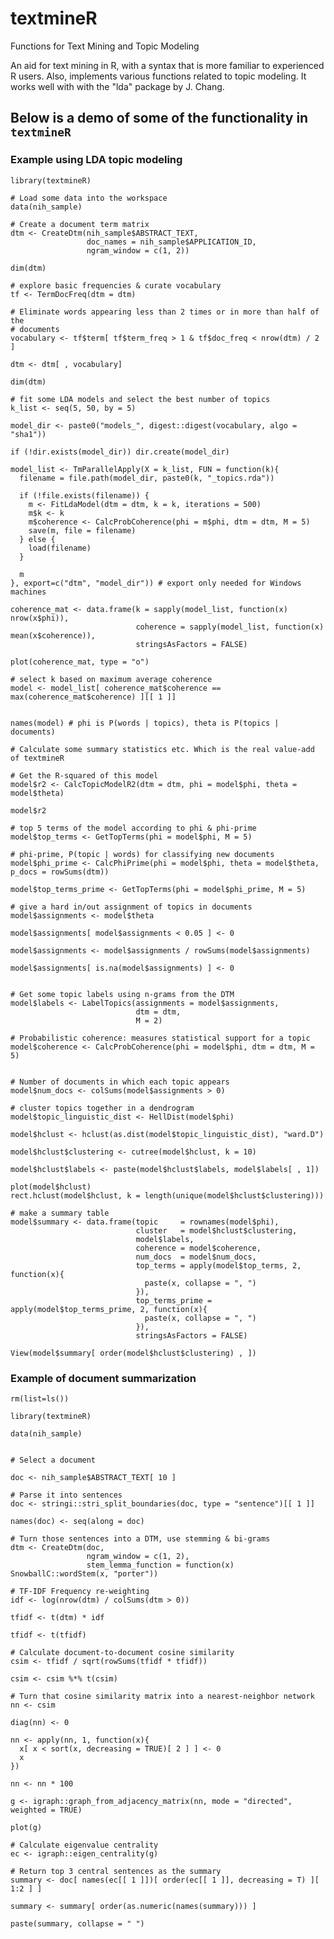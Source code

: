 # textmineR
Functions for Text Mining and Topic Modeling

An aid for text mining in R, with a syntax that
    is more familiar to experienced R users. Also, implements various functions
    related to topic modeling. It works well with with the "lda" package by J.
    Chang.
    
## Below is a demo of some of the functionality in `textmineR`

### Example using LDA topic modeling 
    library(textmineR)

    # Load some data into the workspace 
    data(nih_sample)
    
    # Create a document term matrix
    dtm <- CreateDtm(nih_sample$ABSTRACT_TEXT, 
                     doc_names = nih_sample$APPLICATION_ID, 
                     ngram_window = c(1, 2))

    dim(dtm)
    
    # explore basic frequencies & curate vocabulary
    tf <- TermDocFreq(dtm = dtm)
    
    # Eliminate words appearing less than 2 times or in more than half of the
    # documents
    vocabulary <- tf$term[ tf$term_freq > 1 & tf$doc_freq < nrow(dtm) / 2 ]
    
    dtm <- dtm[ , vocabulary]
    
    dim(dtm)
    
    # fit some LDA models and select the best number of topics
    k_list <- seq(5, 50, by = 5)
    
    model_dir <- paste0("models_", digest::digest(vocabulary, algo = "sha1"))
    
    if (!dir.exists(model_dir)) dir.create(model_dir)
    
    model_list <- TmParallelApply(X = k_list, FUN = function(k){
      filename = file.path(model_dir, paste0(k, "_topics.rda"))

      if (!file.exists(filename)) {
        m <- FitLdaModel(dtm = dtm, k = k, iterations = 500)
        m$k <- k
        m$coherence <- CalcProbCoherence(phi = m$phi, dtm = dtm, M = 5)
        save(m, file = filename)
      } else {
        load(filename)
      }
      
      m
    }, export=c("dtm", "model_dir")) # export only needed for Windows machines
    
    coherence_mat <- data.frame(k = sapply(model_list, function(x) nrow(x$phi)), 
                                coherence = sapply(model_list, function(x) mean(x$coherence)), 
                                stringsAsFactors = FALSE)
    
    plot(coherence_mat, type = "o")
    
    # select k based on maximum average coherence
    model <- model_list[ coherence_mat$coherence == max(coherence_mat$coherence) ][[ 1 ]]

    
    names(model) # phi is P(words | topics), theta is P(topics | documents)
    
    # Calculate some summary statistics etc. Which is the real value-add of textmineR
    
    # Get the R-squared of this model
    model$r2 <- CalcTopicModelR2(dtm = dtm, phi = model$phi, theta = model$theta)
    
    model$r2
    
    # top 5 terms of the model according to phi & phi-prime
    model$top_terms <- GetTopTerms(phi = model$phi, M = 5)
    
    # phi-prime, P(topic | words) for classifying new documents
    model$phi_prime <- CalcPhiPrime(phi = model$phi, theta = model$theta, p_docs = rowSums(dtm))
    
    model$top_terms_prime <- GetTopTerms(phi = model$phi_prime, M = 5)
    
    # give a hard in/out assignment of topics in documents
    model$assignments <- model$theta
    
    model$assignments[ model$assignments < 0.05 ] <- 0
    
    model$assignments <- model$assignments / rowSums(model$assignments)
    
    model$assignments[ is.na(model$assignments) ] <- 0
    
    
    # Get some topic labels using n-grams from the DTM
    model$labels <- LabelTopics(assignments = model$assignments, 
                                dtm = dtm,
                                M = 2)
    
    # Probabilistic coherence: measures statistical support for a topic
    model$coherence <- CalcProbCoherence(phi = model$phi, dtm = dtm, M = 5)
    
    
    # Number of documents in which each topic appears
    model$num_docs <- colSums(model$assignments > 0)
    
    # cluster topics together in a dendrogram
    model$topic_linguistic_dist <- HellDist(model$phi)
    
    model$hclust <- hclust(as.dist(model$topic_linguistic_dist), "ward.D")
    
    model$hclust$clustering <- cutree(model$hclust, k = 10)
    
    model$hclust$labels <- paste(model$hclust$labels, model$labels[ , 1])
    
    plot(model$hclust)
    rect.hclust(model$hclust, k = length(unique(model$hclust$clustering)))
    
    # make a summary table
    model$summary <- data.frame(topic     = rownames(model$phi),
                                cluster   = model$hclust$clustering,
                                model$labels,
                                coherence = model$coherence,
                                num_docs  = model$num_docs,
                                top_terms = apply(model$top_terms, 2, function(x){
                                  paste(x, collapse = ", ")
                                }),
                                top_terms_prime = apply(model$top_terms_prime, 2, function(x){
                                  paste(x, collapse = ", ")
                                }),
                                stringsAsFactors = FALSE)
    
    View(model$summary[ order(model$hclust$clustering) , ])


### Example of document summarization 
        
    rm(list=ls())
    
    library(textmineR)
    
    data(nih_sample)
    
    
    # Select a document
    
    doc <- nih_sample$ABSTRACT_TEXT[ 10 ]
    
    # Parse it into sentences
    doc <- stringi::stri_split_boundaries(doc, type = "sentence")[[ 1 ]]
    
    names(doc) <- seq(along = doc)
    
    # Turn those sentences into a DTM, use stemming & bi-grams
    dtm <- CreateDtm(doc, 
                     ngram_window = c(1, 2),
                     stem_lemma_function = function(x) SnowballC::wordStem(x, "porter"))
    
    # TF-IDF Frequency re-weighting
    idf <- log(nrow(dtm) / colSums(dtm > 0))
    
    tfidf <- t(dtm) * idf
    
    tfidf <- t(tfidf)
    
    # Calculate document-to-document cosine similarity
    csim <- tfidf / sqrt(rowSums(tfidf * tfidf))
    
    csim <- csim %*% t(csim)
    
    # Turn that cosine similarity matrix into a nearest-neighbor network
    nn <- csim
    
    diag(nn) <- 0
    
    nn <- apply(nn, 1, function(x){
      x[ x < sort(x, decreasing = TRUE)[ 2 ] ] <- 0
      x
    })
    
    nn <- nn * 100
    
    g <- igraph::graph_from_adjacency_matrix(nn, mode = "directed", weighted = TRUE)
    
    plot(g)
    
    # Calculate eigenvalue centrality
    ec <- igraph::eigen_centrality(g)
    
    # Return top 3 central sentences as the summary
    summary <- doc[ names(ec[[ 1 ]])[ order(ec[[ 1 ]], decreasing = T) ][ 1:2 ] ]
    
    summary <- summary[ order(as.numeric(names(summary))) ]
    
    paste(summary, collapse = " ")